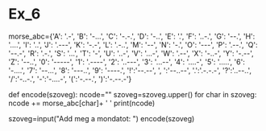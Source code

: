# Ex_6
morse_abc={'A': '.-', 'B': '-...', 'C': '-.-.',
'D': '-..', 'E': '.', 'F': '..-.',
'G': '--.', 'H': '....', 'I': '..',
'J': '.---', 'K': '-.-', 'L': '.-..',
'M': '--', 'N': '-.', 'O': '---',
'P': '.--.', 'Q': '--.-', 'R': '.-.',
'S': '...', 'T': '-', 'U': '..-',
'V': '...-', 'W': '.--', 'X': '-..-',
'Y': '-.--', 'Z': '--..',
'0': '-----', '1': '.----', '2': '..---',
'3': '...--', '4': '....-', '5': '.....',
'6': '-....', '7': '--...', '8': '---..',
'9': '----.', '!':'--.--', ', ':'--..--', '.':'.-.-.-',
'?':'..--..', '/':'-..-.', '-':'-....-',
'(':'-.--.', ')':'-.--.-'}

def encode(szoveg):
    ncode=""
    szoveg=szoveg.upper()
    for char in szoveg:
        ncode += morse_abc[char]+ ' '
    print(ncode)




szoveg=input("Add meg a mondatot: ")
encode(szoveg)
